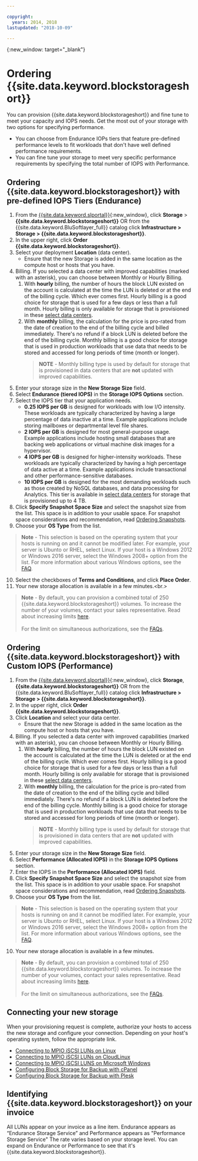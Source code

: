 ```yaml
---

copyright:
  years: 2014, 2018
lastupdated: "2018-10-09"

---
```

{:new_window: target="_blank"}

# Ordering {{site.data.keyword.blockstorageshort}}

You can provision {{site.data.keyword.blockstorageshort}} and fine tune to meet your capacity and IOPS needs. Get the most out of your storage with two options for specifying performance.

- You can choose from Endurance IOPs tiers that feature pre-defined performance levels to fit workloads that don't have well defined performance requirements. 
- You can fine tune your storage to meet very specific performance requirements by specifying the total number of IOPS with Performance.

## Ordering {{site.data.keyword.blockstorageshort}} with pre-defined IOPS Tiers (Endurance)

1. From the [{{site.data.keyword.slportal}}](https://control.softlayer.com/){:new_window}, click **Storage** > **{{site.data.keyword.blockstorageshort}}** OR from the {{site.data.keyword.BluSoftlayer_full}} catalog click **Infrastructure > Storage > {{site.data.keyword.blockstorageshort}}**.
2. In the upper right, click **Order {{site.data.keyword.blockstorageshort}}**.
3. Select your deployment **Location** (data center).
   - Ensure that the new Storage is added in the same location as the compute host or hosts that you have.
4. Billing. If you selected a data center with improved capabilities (marked with an asterisk), you can choose between Monthly or Hourly Billing. 
     1. With **hourly** billing, the number of hours the block LUN existed on the account is calculated at the time the LUN is deleted or at the end of the billing cycle. Which ever comes first. Hourly billing is a good choice for storage that is used for a few days or less than a full month. Hourly billing is only available for storage that is provisioned in these [select data centers](new-ibm-block-and-file-storage-location-and-features.html). 
     2. With **monthly** billing, the calculation for the price is pro-rated from the date of creation to the end of the billing cycle and billed immediately. There's no refund if a block LUN is deleted before the end of the billing cycle. Monthly billing is a good choice for storage that is used in production workloads that use data that needs to be stored and accessed for long periods of time (month or longer).
        >**NOTE** - Monthly billing type is used by default for storage that is provisioned in data centers that are **not** updated with improved capabilities.
5. Enter your storage size in the **New Storage Size** field.
6. Select **Endurance (tiered IOPS)** in the **Storage IOPS Options** section.
7. Select the IOPS tier that your application needs.
    - **0.25 IOPS per GB** is designed for workloads with low I/O intensity. These workloads are typically characterized by having a large percentage of data inactive at a time. Example applications include storing mailboxes or departmental level file shares.
    - **2 IOPS per GB** is designed for most general-purpose usage. Example applications include hosting small databases that are backing web applications or virtual machine disk images for a hypervisor.
    - **4 IOPS per GB** is designed for higher-intensity workloads. These workloads are typically characterized by having a high percentage of data active at a time. Example applications include transactional and other performance-sensitive databases.
    - **10 IOPS per GB** is designed for the most demanding workloads such as those created by NoSQL databases, and data processing for Analytics. This tier is available in [select data centers](new-ibm-block-and-file-storage-location-and-features.html) for storage that is provisioned up to 4 TB.
8. Click **Specify Snapshot Space Size** and select the snapshot size from the list. This space is in addition to your usable space. For snapshot space considerations and recommendation, read [Ordering Snapshots](ordering-snapshots.html).
9. Choose your **OS Type** from the list.<br/>
>**Note** - This selection is based on the operating system that your hosts is running on and it cannot be modified later. For example, your server is Ubunto or RHEL, select Linux. If your host is a Windows 2012 or Windows 2016 server, select the Windows 2008+ option from the list. For more information about various Windows options, see the [FAQ](BlockStorageFAQ.html).
10. Select the checkboxes of **Terms and Conditions**, and click **Place Order**.
11. Your new storage allocation is available in a few minutes.<br.>

>**Note** - By default, you can provision a combined total of 250 {{site.data.keyword.blockstorageshort}} volumes. To increase the number of your volumes, contact your sales representative. Read about increasing limits [here](managing-storage-limits.html).<br/><br/>For the limit on simultaneous authorizations, see the [FAQs](BlockStorageFAQ.html).
 
## Ordering {{site.data.keyword.blockstorageshort}} with Custom IOPS (Performance)

1. From the [{{site.data.keyword.slportal}}](https://control.softlayer.com/){:new_window}, click **Storage**, **{{site.data.keyword.blockstorageshort}}** OR from the {{site.data.keyword.BluSoftlayer_full}} catalog click **Infrastructure > Storage > {{site.data.keyword.blockstorageshort}}**.
2. In the upper right, click **Order {{site.data.keyword.blockstorageshort}}**.
3. Click **Location** and select your data center.
   - Ensure that the new Storage is added in the same location as the compute host or hosts that you have.
4. Billing. If you selected a data center with improved capabilities (marked with an asterisk), you can choose between Monthly or Hourly Billing.
     1. With **hourly** billing, the number of hours the block LUN existed on the account is calculated at the time the LUN is deleted or at the end of the billing cycle. Which ever comes first. Hourly billing is a good choice for storage that is used for a few days or less than a full month. Hourly billing is only available for storage that is provisioned in these [select data centers](new-ibm-block-and-file-storage-location-and-features.html). 
     2. With **monthly** billing, the calculation for the price is pro-rated from the date of creation to the end of the billing cycle and billed immediately. There's no refund if a block LUN is deleted before the end of the billing cycle. Monthly billing is a good choice for storage that is used in production workloads that use data that needs to be stored and accessed for long periods of time (month or longer).
        >**NOTE** - Monthly billing type is used by default for storage that is provisioned in data centers that are **not** updated with improved capabilities.
5. Enter your storage size in the **New Storage Size** field.
6. Select **Performance (Allocated IOPS)** in the **Storage IOPS Options** section.
7. Enter the IOPS in the **Performance (Allocated IOPS)** field.
8. Click **Specify Snapshot Space Size** and select the snapshot size from the list. This space is in addition to your usable space. For snapshot space considerations and recommendation, read [Ordering Snapshots](ordering-snapshots.html).
9. Choose your **OS Type** from the list.<br/>
>**Note** - This selection is based on the operating system that your hosts is running on and it cannot be modified later. For example, your server is Ubunto or RHEL, select Linux. If your host is a Windows 2012 or Windows 2016 server, select the Windows 2008+ option from the list. For more information about various Windows options, see the [FAQ](BlockStorageFAQ.html).
10. Your new storage allocation is available in a few minutes.<br/>

>**Note** - By default, you can provision a combined total of 250 {{site.data.keyword.blockstorageshort}} volumes. To increase the number of your volumes, contact your sales representative. Read about increasing limits [here](managing-storage-limits.html).<br/><br/>For the limit on simultaneous authorizations, see the [FAQs](BlockStorageFAQ.html).

## Connecting your new storage

When your provisioning request is complete, authorize your hosts to access the new storage and configure your connection. Depending on your host's operating system, follow the appropriate link.
- [Connecting to MPIO iSCSI LUNs on Linux](accessing_block_storage_linux.html)
- [Connecting to MPIO iSCSI LUNs on CloudLinux](configure-iscsi-cloudlinux.html)
- [Connecting to MPIO iSCSI LUNS on Microsoft Windows](accessing-block-storage-windows.html)
- [Configuring Block Storage for Backup with cPanel](configure-backup-cpanel.html)
- [Configuring Block Storage for Backup with Plesk](configure-backup-plesk.html)

## Identifying {{site.data.keyword.blockstorageshort}} on your invoice

All LUNs appear on your invoice as a line item. Endurance appears as “Endurance Storage Service” and Performance appears as "Performance Storage Service" The rate varies based on your storage level. You can expand on Endurance or Performance to see that it's {{site.data.keyword.blockstorageshort}}.
